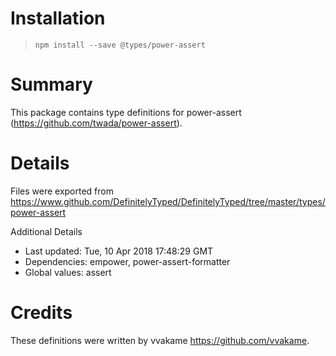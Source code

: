 # Installation
> `npm install --save @types/power-assert`

# Summary
This package contains type definitions for power-assert (https://github.com/twada/power-assert).

# Details
Files were exported from https://www.github.com/DefinitelyTyped/DefinitelyTyped/tree/master/types/power-assert

Additional Details
 * Last updated: Tue, 10 Apr 2018 17:48:29 GMT
 * Dependencies: empower, power-assert-formatter
 * Global values: assert

# Credits
These definitions were written by vvakame <https://github.com/vvakame>.
